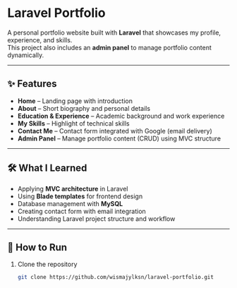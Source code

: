 # Laravel Portfolio

A personal portfolio website built with **Laravel** that showcases my profile, experience, and skills.  
This project also includes an **admin panel** to manage portfolio content dynamically.

---

## ✨ Features
- **Home** – Landing page with introduction  
- **About** – Short biography and personal details  
- **Education & Experience** – Academic background and work experience  
- **My Skills** – Highlight of technical skills  
- **Contact Me** – Contact form integrated with Google (email delivery)  
- **Admin Panel** – Manage portfolio content (CRUD) using MVC structure  

---

## 🛠️ What I Learned
- Applying **MVC architecture** in Laravel  
- Using **Blade templates** for frontend design  
- Database management with **MySQL**  
- Creating contact form with email integration  
- Understanding Laravel project structure and workflow  

---

## 🚀 How to Run
1. Clone the repository  
   ```bash
   git clone https://github.com/wismajylksn/laravel-portfolio.git
